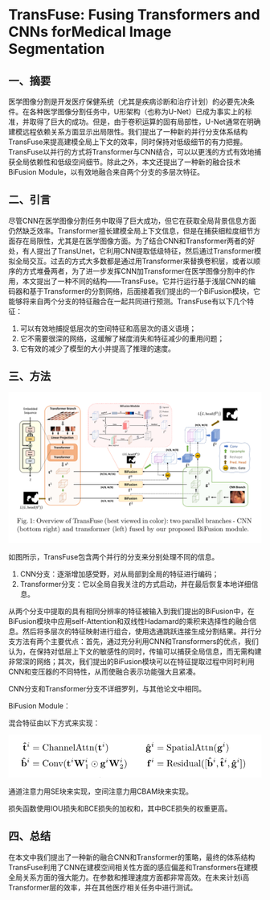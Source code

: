 # TransFuse: Fusing Transformers and CNNs forMedical Image Segmentation


<extoc></extoc>

## 一、摘要

​		医学图像分割是开发医疗保健系统（尤其是疾病诊断和治疗计划）的必要先决条件。在各种医学图像分割任务中，U形架构（也称为U-Net）已成为事实上的标准，并取得了巨大的成功。但是，由于卷积运算的固有局部性，U-Net通常在明确建模远程依赖关系方面显示出局限性。我们提出了一种新的并行分支体系结构TransFuse来提高建模全局上下文的效率，同时保持对低级细节的有力把握。TransFuse以并行的方式将Transformer与CNN结合，可以以更浅的方式有效地捕获全局依赖性和低级空间细节。除此之外，本文还提出了一种新的融合技术BiFusion Module，以有效地融合来自两个分支的多层次特征。

## 二、引言

​		尽管CNN在医学图像分割任务中取得了巨大成功，但它在获取全局背景信息方面仍然缺乏效率。Transformer擅长建模全局上下文信息，但是在捕获细粒度细节方面存在局限性，尤其是在医学图像方面。为了结合CNN和Transformer两者的好处，有人提出了TransUnet，它利用CNN提取低级特征，然后通过Transformer模拟全局交互。过去的方式大多数都是通过用Transformer来替换卷积层，或者以顺序的方式堆叠两者，为了进一步发挥CNN加Transformer在医学图像分割中的作用，本文提出了一种不同的结构——TransFuse。它并行运行基于浅层CNN的编码器和基于Transformer的分割网络，后面接着我们提出的一个BiFusion模块，它能够将来自两个分支的特征融合在一起共同进行预测。TransFuse有以下几个特征：

1. 可以有效地捕捉低层次的空间特征和高层次的语义语境；
2. 它不需要很深的网络，这缓解了梯度消失和特征减少的重用问题；
3. 它有效的减少了模型的大小并提高了推理的速度。

## 三、方法

![image-20210830111747915](./images/image-20210830111747915.png)

如图所示，TransFuse包含两个并行的分支来分别处理不同的信息。

1. CNN分支：逐渐增加感受野，对从局部到全局的特征进行编码；
2. Transformer分支：它以全局自我关注的方式启动，并在最后恢复本地详细信息。

从两个分支中提取的具有相同分辨率的特征被输入到我们提出的BiFusion中，在BiFusion模块中应用self-Attention和双线性Hadamard的乘积来选择性的融合信息。然后将多层次的特征映射进行组合，使用选通跳跃连接生成分割结果。并行分支方法有两个主要优点：首先，通过充分利用CNN和Transformers的优点，我们认为，在保持对低层上下文的敏感性的同时，传输可以捕获全局信息，而无需构建非常深的网络；其次，我们提出的BiFusion模块可以在特征提取过程中同时利用CNN和变压器的不同特性，从而使融合表示功能强大且紧凑。

CNN分支和Transformer分支不详细罗列，与其他论文中相同。

BiFusion Module：

混合特征由以下方式来实现：

![image-20210830114506777](./images/image-20210830114506777.png)

通道注意力用SE块来实现，空间注意力用CBAM块来实现。

损失函数使用IOU损失和BCE损失的加权和，其中BCE损失的权重更高。



## 四、总结

​		在本文中我们提出了一种新的融合CNN和Transformer的策略，最终的体系结构TransFuse利用了CNN在建模空间相关性方面的感应偏差和Transformers在建模全局关系方面的强大能力。在参数和推理速度方面都非常高效。在未来计划i高Transformer层的效率，并在其他医疗相关任务中进行测试。

